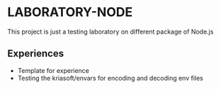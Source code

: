 # LABORATORY-NODE

This project is just a testing laboratory on different package of Node.js

## Experiences

* Template for experience
* Testing the kriasoft/envars for encoding and decoding env files
